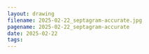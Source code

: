 ```yaml
---
layout: drawing
filename: 2025-02-22_septagram-accurate.jpg
pagename: 2025-02-22_septagram-accurate
date: 2025-02-22
tags:
---
```

